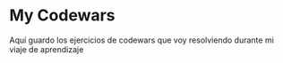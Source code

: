 # My Codewars
Aquí guardo los ejercicios de codewars que voy resolviendo durante mi viaje de aprendizaje
